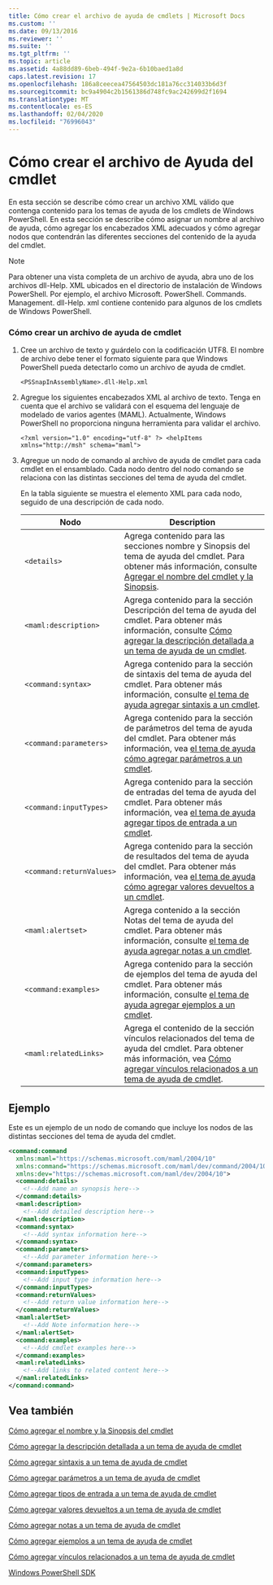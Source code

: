 ```yaml
---
title: Cómo crear el archivo de ayuda de cmdlets | Microsoft Docs
ms.custom: ''
ms.date: 09/13/2016
ms.reviewer: ''
ms.suite: ''
ms.tgt_pltfrm: ''
ms.topic: article
ms.assetid: 4a88dd89-6beb-494f-9e2a-6b10baed1a8d
caps.latest.revision: 17
ms.openlocfilehash: 186a8ceecea47564503dc181a76cc314033b6d3f
ms.sourcegitcommit: bc9a4904c2b1561386d748fc9ac242699d2f1694
ms.translationtype: MT
ms.contentlocale: es-ES
ms.lasthandoff: 02/04/2020
ms.locfileid: "76996043"
---
```

# <a name="how-to-create-the-cmdlet-help-file"></a>Cómo crear el archivo de Ayuda del cmdlet

En esta sección se describe cómo crear un archivo XML válido que contenga contenido para los temas de ayuda de los cmdlets de Windows PowerShell. En esta sección se describe cómo asignar un nombre al archivo de ayuda, cómo agregar los encabezados XML adecuados y cómo agregar nodos que contendrán las diferentes secciones del contenido de la ayuda del cmdlet.

> [!NOTE]
> Para obtener una vista completa de un archivo de ayuda, abra uno de los archivos dll-Help. XML ubicados en el directorio de instalación de Windows PowerShell. Por ejemplo, el archivo Microsoft. PowerShell. Commands. Management. dll-Help. xml contiene contenido para algunos de los cmdlets de Windows PowerShell.

### <a name="how-to-create-a-cmdlet-help-file"></a>Cómo crear un archivo de ayuda de cmdlet

1. Cree un archivo de texto y guárdelo con la codificación UTF8. El nombre de archivo debe tener el formato siguiente para que Windows PowerShell pueda detectarlo como un archivo de ayuda de cmdlet.

   `<PSSnapInAssemblyName>.dll-Help.xml`

2. Agregue los siguientes encabezados XML al archivo de texto. Tenga en cuenta que el archivo se validará con el esquema del lenguaje de modelado de varios agentes (MAML). Actualmente, Windows PowerShell no proporciona ninguna herramienta para validar el archivo.

   `<?xml version="1.0" encoding="utf-8" ?> <helpItems xmlns="http://msh" schema="maml">`

3. Agregue un nodo de comando al archivo de ayuda de cmdlet para cada cmdlet en el ensamblado. Cada nodo dentro del nodo comando se relaciona con las distintas secciones del tema de ayuda del cmdlet.

   En la tabla siguiente se muestra el elemento XML para cada nodo, seguido de una descripción de cada nodo.

   |Nodo|Description|
   |----------|-----------------|
   |`<details>`|Agrega contenido para las secciones nombre y Sinopsis del tema de ayuda del cmdlet. Para obtener más información, consulte [Agregar el nombre del cmdlet y la Sinopsis](./how-to-add-the-cmdlet-name-and-synopsis-to-a-cmdlet-help-topic.md).|
   |`<maml:description>`|Agrega contenido para la sección Descripción del tema de ayuda del cmdlet. Para obtener más información, consulte [Cómo agregar la descripción detallada a un tema de ayuda de un cmdlet](./how-to-add-a-cmdlet-description.md).|
   |`<command:syntax>`|Agrega contenido para la sección de sintaxis del tema de ayuda del cmdlet. Para obtener más información, consulte [el tema de ayuda agregar sintaxis a un cmdlet](./how-to-add-syntax-to-a-cmdlet-help-topic.md).|
   |`<command:parameters>`|Agrega contenido para la sección de parámetros del tema de ayuda del cmdlet. Para obtener más información, vea [el tema de ayuda cómo agregar parámetros a un cmdlet](./how-to-add-parameter-information.md).|
   |`<command:inputTypes>`|Agrega contenido para la sección de entradas del tema de ayuda del cmdlet. Para obtener más información, vea [el tema de ayuda agregar tipos de entrada a un cmdlet](./how-to-add-input-types-to-a-cmdlet-help-topic.md).|
   |`<command:returnValues>`|Agrega contenido para la sección de resultados del tema de ayuda del cmdlet. Para obtener más información, vea [el tema de ayuda cómo agregar valores devueltos a un cmdlet](./how-to-add-return-values-to-a-cmdlet-help-topic.md).|
   |`<maml:alertset>`|Agrega contenido a la sección Notas del tema de ayuda del cmdlet. Para obtener más información, consulte [el tema de ayuda agregar notas a un cmdlet](./how-to-add-notes-to-a-cmdlet-help-topic.md).|
   |`<command:examples>`|Agrega contenido para la sección de ejemplos del tema de ayuda del cmdlet. Para obtener más información, consulte [el tema de ayuda agregar ejemplos a un cmdlet](./how-to-add-examples-to-a-cmdlet-help-topic.md).|
   |`<maml:relatedLinks>`|Agrega el contenido de la sección vínculos relacionados del tema de ayuda del cmdlet. Para obtener más información, vea [Cómo agregar vínculos relacionados a un tema de ayuda de cmdlet](./how-to-add-related-links-to-a-cmdlet-help-topic.md).|

## <a name="example"></a>Ejemplo

 Este es un ejemplo de un nodo de comando que incluye los nodos de las distintas secciones del tema de ayuda del cmdlet.

```xml
<command:command
  xmlns:maml="https://schemas.microsoft.com/maml/2004/10"
  xmlns:command="https://schemas.microsoft.com/maml/dev/command/2004/10"
  xmlns:dev="https://schemas.microsoft.com/maml/dev/2004/10">
  <command:details>
    <!--Add name an synopsis here-->
  </command:details>
  <maml:description>
    <!--Add detailed description here-->
  </maml:description>
  <command:syntax>
    <!--Add syntax information here-->
  </command:syntax>
  <command:parameters>
    <!--Add parameter information here-->
  </command:parameters>
  <command:inputTypes>
    <!--Add input type information here-->
  </command:inputTypes>
  <command:returnValues>
    <!--Add return value information here-->
  </command:returnValues>
  <maml:alertSet>
    <!--Add Note information here-->
  </maml:alertSet>
  <command:examples>
    <!--Add cmdlet examples here-->
  </command:examples>
  <maml:relatedLinks>
    <!--Add links to related content here-->
  </maml:relatedLinks>
</command:command>
```

## <a name="see-also"></a>Vea también

 [Cómo agregar el nombre y la Sinopsis del cmdlet](./how-to-add-the-cmdlet-name-and-synopsis-to-a-cmdlet-help-topic.md)

 [Cómo agregar la descripción detallada a un tema de ayuda de cmdlet](./how-to-add-a-cmdlet-description.md)

 [Cómo agregar sintaxis a un tema de ayuda de cmdlet](./how-to-add-syntax-to-a-cmdlet-help-topic.md)

 [Cómo agregar parámetros a un tema de ayuda de cmdlet](./how-to-add-parameter-information.md)

 [Cómo agregar tipos de entrada a un tema de ayuda de cmdlet](./how-to-add-input-types-to-a-cmdlet-help-topic.md)

 [Cómo agregar valores devueltos a un tema de ayuda de cmdlet](./how-to-add-return-values-to-a-cmdlet-help-topic.md)

 [Cómo agregar notas a un tema de ayuda de cmdlet](./how-to-add-notes-to-a-cmdlet-help-topic.md)

 [Cómo agregar ejemplos a un tema de ayuda de cmdlet](./how-to-add-examples-to-a-cmdlet-help-topic.md)

 [Cómo agregar vínculos relacionados a un tema de ayuda de cmdlet](./how-to-add-related-links-to-a-cmdlet-help-topic.md)

 [Windows PowerShell SDK](../windows-powershell-reference.md)